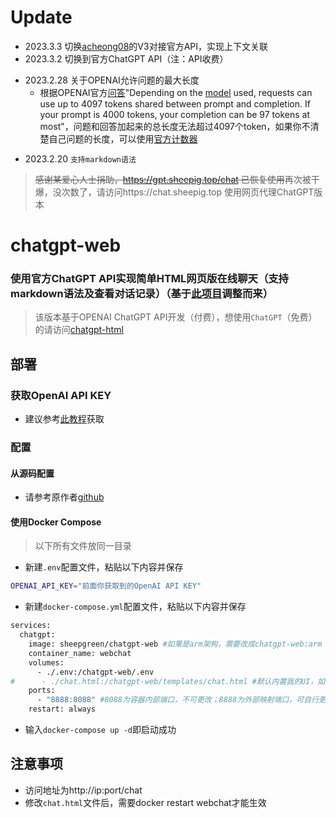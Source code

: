 # Update
- 2023.3.3 切换[acheong08](https://github.com/acheong08/ChatGPT)的V3对接官方API，实现上下文关联
- 2023.3.2 切换到官方ChatGPT API（注：API收费）
+ 2023.2.28 关于OPENAI允许问题的最大长度
  + 根据OPENAI官方[问答](https://help.openai.com/en/articles/4936856-what-are-tokens-and-how-to-count-them)"Depending on the [model](https://platform.openai.com/docs/models/gpt-3) used, requests can use up to 4097 tokens shared between prompt and completion. If your prompt is 4000 tokens, your completion can be 97 tokens at most"，问题和回答加起来的总长度无法超过4097个token，如果你不清楚自己问题的长度，可以使用[官方计数器](https://platform.openai.com/tokenizer)
- 2023.2.20 `支持markdown语法`
> ~~感谢某爱心人士捐助，https://gpt.sheepig.top/chat 已恢复使用~~再次被干爆，没次数了，请访问https://chat.sheepig.top 使用网页代理ChatGPT版本

# chatgpt-web
### 使用官方ChatGPT API实现简单HTML网页版在线聊天（支持markdown语法及查看对话记录）（基于[此项目](https://github.com/AlliotTech/chatgpt-web)调整而来）
> 该版本基于OPENAI ChatGPT API开发（付费），想使用`ChatGPT`（免费）的请访问[chatgpt-html](https://github.com/slippersheepig/chatgpt-html)
## 部署
### 获取OpenAI API KEY
- 建议参考[此教程](https://blog.csdn.net/hekaiyou/article/details/128303729)获取
### 配置
#### 从源码配置
- 请参考原作者[github](https://github.com/AlliotTech/chatgpt-web)
#### 使用Docker Compose
> 以下所有文件放同一目录
- 新建`.env`配置文件，粘贴以下内容并保存
```bash
OPENAI_API_KEY="前面你获取到的OpenAI API KEY"
```
- 新建`docker-compose.yml`配置文件，粘贴以下内容并保存
```bash
services:
  chatgpt:
    image: sheepgreen/chatgpt-web #如果是arm架构，需要改成chatgpt-web:arm
    container_name: webchat
    volumes:
      - ./.env:/chatgpt-web/.env
#      - ./chat.html:/chatgpt-web/templates/chat.html #默认内置我的UI，如需替换自用网页请取消注释，需与docker-compose.yml文件在同一目录
    ports:
      - "8888:8088" #8088为容器内部端口，不可更改；8888为外部映射端口，可自行更改
    restart: always
```
- 输入`docker-compose up -d`即启动成功
## 注意事项
- 访问地址为http://ip:port/chat
- 修改`chat.html`文件后，需要docker restart webchat才能生效

